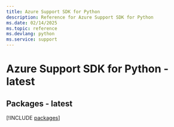 ```yaml
---
title: Azure Support SDK for Python
description: Reference for Azure Support SDK for Python
ms.date: 02/14/2025
ms.topic: reference
ms.devlang: python
ms.service: support
---
```

# Azure Support SDK for Python - latest
## Packages - latest
[!INCLUDE [packages](support-index.md)]